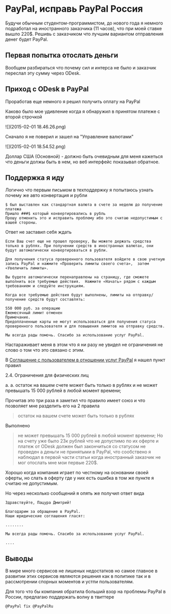 # PayPal, исправь PayPal Россия

Будучи обычным студентом-программистом, до нового года я немного подработал на иностранного заказчика (11 часов), что при моей ставке вышло 220$. Решивь с заказчиком что лучшим вариантом отправления денег будет PayPal. 

## Первая попытка отослать деньги

Вообщем разбираться что почему сил и интерса не было и заказчик переслал эту сумму через ODesk.

## Приход с ODesk в PayPal

Проработав еще немного я решил получить оплату на PayPal

Каково было мое удивление когда я обнаружил в принятом платеже с второй строчкой

![](2015-02-01 18.46.26.png)

Сначало я не поверил и зашел на "Управление валютами"

![](2015-02-01 18.54.52.png)

Доллар США (Основной) - должно быть очевидным для меня кажеться что деньги должы быть в нем, но веб интерфейс показывал обратное.

## Поддержка я иду

Логично что первым письмом в техподдержку я попытаюсь узнать почему же авто конвертация и рубли

```
$ был выставлен как стандартная валюта в счете за неделю до получение платежа
Пришло ###$ который конвертировались в рубль
Прошу отменить это и исправить проблему ибо это считаю недопустимым c вашей стороны.
```

Ответ не заставил себя ждать

```
Если Ваш счет еще не прошел проверку, Вы можете держать средства только в рублях. При получении средств в иностранных валютах, они будут автоматически конвертироваться в рубли.

Для получения статуса проверенного пользователя войдите в свою учетную запись PayPal и нажмите «Проверить лимиты своего счета»,  затем  «Увеличить лимиты».

Вы будете автоматически перенаправлены на страницу, где сможете выполнить все требуемые действия.  Нажмите «Начать» рядом с каждым требованием и следуйте инструкциям.

Когда все требуемые действия будут выполнены, лимиты на отправку/получение средств будут составлять:

550 000 руб. за операцию
Ежемесячный лимит отменен
Примечание.
Предоплаченные карты не могут использоваться для получения статуса проверенного пользователя и для повышения лимитов на отправку средств.

Мы всегда рады помочь. Спасибо за использование услуг PayPal.
```

Настараживает меня в этом что я ни разу не увидел не ограничения не слово о том что это связано с этим.

В [Соглашение с пользователем в отношении услуг PayPal](https://www.paypal.com/ru/webapps/mpp/ua/useragreement-full) я нашел пункт правил

2.4. Ограничения для физических лиц

a. a. остаток на вашем счете может быть только в рублях и не может превышать 15 000 рублей в любой момент времени;

Прочитав это три раза я заметил что правило имеет союз и что позволяет мне разделить его на 2 правила

> остаток на вашем счете может быть только в рублях

Выполнено

> не может превышать 15 000 рублей в любой момент времени;
Но на счету уже было 23к рублей что не допустимо по их оферте и платеж от ODesk должен был закончиться со статусом не проведен а деньги не принятыми в PayPal, что сообствено я наблюдал в первой части статьи когда иностранный заказчик не мог отослать мне мои первые 220$.

Хорошо когда компания играет по честному на основании своей оферты, но слать в оферту где у них есть ошибка в том же пункте я считаю не допустимым.

Но через несколько сообщений я опять же получил ответ вида

```
Здравствуйте, Пацура Дмитрий!

Благодарим за обращение в PayPal.
Наши юридические соглашения гласят:

........

Мы всегда рады помочь. Спасибо за использование услуг PayPal.

....
```

## Выводы

В мире много сервисов не лишеных недостатков но самое главное в развитии этих сервисов
являются решения как в политике так и в рассмотрении спорных моментов и устпи пользователям.

Для того что бы компания обратила больший взор на проблемы PayPal в России, предлагаю поддержать волну в твиттере

```twt
@PayPal fix @PayPalRu
```
